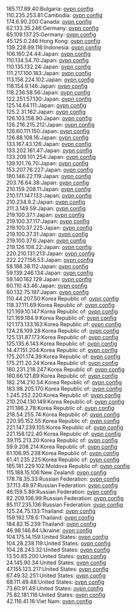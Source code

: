 185.117.89.40:Bulgaria: [ovpn config](vpn/185_117_89_40.ovpn)  
110.235.253.81:Cambodia: [ovpn config](vpn/110_235_253_81.ovpn)  
174.6.90.200:Canada: [ovpn config](vpn/174_6_90_200.ovpn)  
62.133.35.246:Germany: [ovpn config](vpn/62_133_35_246.ovpn)  
65.109.137.25:Germany: [ovpn config](vpn/65_109_137_25.ovpn)  
45.125.0.246:Hong Kong: [ovpn config](vpn/45_125_0_246.ovpn)  
139.228.99.116:Indonesia: [ovpn config](vpn/139_228_99_116.ovpn)  
106.160.24.44:Japan: [ovpn config](vpn/106_160_24_44.ovpn)  
110.134.54.70:Japan: [ovpn config](vpn/110_134_54_70.ovpn)  
110.135.132.24:Japan: [ovpn config](vpn/110_135_132_24.ovpn)  
111.217.100.183:Japan: [ovpn config](vpn/111_217_100_183.ovpn)  
113.158.224.102:Japan: [ovpn config](vpn/113_158_224_102.ovpn)  
118.154.9.146:Japan: [ovpn config](vpn/118_154_9_146.ovpn)  
118.236.58.56:Japan: [ovpn config](vpn/118_236_58_56.ovpn)  
122.251.57.130:Japan: [ovpn config](vpn/122_251_57_130.ovpn)  
125.14.64.111:Japan: [ovpn config](vpn/125_14_64_111.ovpn)  
125.2.31.162:Japan: [ovpn config](vpn/125_2_31_162.ovpn)  
126.103.158.90:Japan: [ovpn config](vpn/126_103_158_90.ovpn)  
126.216.215.212:Japan: [ovpn config](vpn/126_216_215_212.ovpn)  
126.60.111.150:Japan: [ovpn config](vpn/126_60_111_150.ovpn)  
126.88.108.16:Japan: [ovpn config](vpn/126_88_108_16.ovpn)  
133.167.43.126:Japan: [ovpn config](vpn/133_167_43_126.ovpn)  
133.202.161.47:Japan: [ovpn config](vpn/133_202_161_47.ovpn)  
133.209.101.254:Japan: [ovpn config](vpn/133_209_101_254.ovpn)  
139.101.76.70:Japan: [ovpn config](vpn/139_101_76_70.ovpn)  
153.207.76.227:Japan: [ovpn config](vpn/153_207_76_227.ovpn)  
180.146.22.119:Japan: [ovpn config](vpn/180_146_22_119.ovpn)  
203.76.64.38:Japan: [ovpn config](vpn/203_76_64_38.ovpn)  
210.159.208.11:Japan: [ovpn config](vpn/210_159_208_11.ovpn)  
210.171.147.133:Japan: [ovpn config](vpn/210_171_147_133.ovpn)  
210.234.9.2:Japan: [ovpn config](vpn/210_234_9_2.ovpn)  
211.3.149.59:Japan: [ovpn config](vpn/211_3_149_59.ovpn)  
219.100.37.1:Japan: [ovpn config](vpn/219_100_37_1.ovpn)  
219.100.37.117:Japan: [ovpn config](vpn/219_100_37_117.ovpn)  
219.100.37.225:Japan: [ovpn config](vpn/219_100_37_225.ovpn)  
219.100.37.31:Japan: [ovpn config](vpn/219_100_37_31.ovpn)  
219.100.37.6:Japan: [ovpn config](vpn/219_100_37_6.ovpn)  
219.126.108.22:Japan: [ovpn config](vpn/219_126_108_22.ovpn)  
220.210.131.213:Japan: [ovpn config](vpn/220_210_131_213.ovpn)  
222.227.156.53:Japan: [ovpn config](vpn/222_227_156_53.ovpn)  
58.188.38.112:Japan: [ovpn config](vpn/58_188_38_112.ovpn)  
59.139.246.134:Japan: [ovpn config](vpn/59_139_246_134.ovpn)  
59.140.162.129:Japan: [ovpn config](vpn/59_140_162_129.ovpn)  
60.110.43.46:Japan: [ovpn config](vpn/60_110_43_46.ovpn)  
60.132.75.197:Japan: [ovpn config](vpn/60_132_75_197.ovpn)  
110.44.207.50:Korea Republic of: [ovpn config](vpn/110_44_207_50.ovpn)  
118.37.111.69:Korea Republic of: [ovpn config](vpn/118_37_111_69.ovpn)  
121.169.10.147:Korea Republic of: [ovpn config](vpn/121_169_10_147.ovpn)  
121.169.184.9:Korea Republic of: [ovpn config](vpn/121_169_184_9.ovpn)  
121.173.133.163:Korea Republic of: [ovpn config](vpn/121_173_133_163.ovpn)  
124.28.109.28:Korea Republic of: [ovpn config](vpn/124_28_109_28.ovpn)  
125.131.87.173:Korea Republic of: [ovpn config](vpn/125_131_87_173.ovpn)  
125.135.6.143:Korea Republic of: [ovpn config](vpn/125_135_6_143.ovpn)  
14.47.151.204:Korea Republic of: [ovpn config](vpn/14_47_151_204.ovpn)  
175.201.174.39:Korea Republic of: [ovpn config](vpn/175_201_174_39.ovpn)  
175.211.20.24:Korea Republic of: [ovpn config](vpn/175_211_20_24.ovpn)  
180.231.218.247:Korea Republic of: [ovpn config](vpn/180_231_218_247.ovpn)  
180.66.121.89:Korea Republic of: [ovpn config](vpn/180_66_121_89.ovpn)  
182.214.210.54:Korea Republic of: [ovpn config](vpn/182_214_210_54.ovpn)  
183.98.205.170:Korea Republic of: [ovpn config](vpn/183_98_205_170.ovpn)  
1.245.252.220:Korea Republic of: [ovpn config](vpn/1_245_252_220.ovpn)  
210.204.130.149:Korea Republic of: [ovpn config](vpn/210_204_130_149.ovpn)  
211.186.2.78:Korea Republic of: [ovpn config](vpn/211_186_2_78.ovpn)  
218.54.255.74:Korea Republic of: [ovpn config](vpn/218_54_255_74.ovpn)  
220.95.152.55:Korea Republic of: [ovpn config](vpn/220_95_152_55.ovpn)  
221.147.239.105:Korea Republic of: [ovpn config](vpn/221_147_239_105.ovpn)  
221.158.122.40:Korea Republic of: [ovpn config](vpn/221_158_122_40.ovpn)  
39.115.213.20:Korea Republic of: [ovpn config](vpn/39_115_213_20.ovpn)  
59.9.208.214:Korea Republic of: [ovpn config](vpn/59_9_208_214.ovpn)  
61.106.95.238:Korea Republic of: [ovpn config](vpn/61_106_95_238.ovpn)  
61.41.235.225:Korea Republic of: [ovpn config](vpn/61_41_235_225.ovpn)  
185.181.229.102:Moldova Republic of: [ovpn config](vpn/185_181_229_102.ovpn)  
115.188.15.106:New Zealand: [ovpn config](vpn/115_188_15_106.ovpn)  
178.78.35.33:Russian Federation: [ovpn config](vpn/178_78_35_33.ovpn)  
37.113.49.97:Russian Federation: [ovpn config](vpn/37_113_49_97.ovpn)  
46.159.5.89:Russian Federation: [ovpn config](vpn/46_159_5_89.ovpn)  
82.209.106.99:Russian Federation: [ovpn config](vpn/82_209_106_99.ovpn)  
85.117.235.136:Russian Federation: [ovpn config](vpn/85_117_235_136.ovpn)  
125.24.75.133:Thailand: [ovpn config](vpn/125_24_75_133.ovpn)  
159.192.178.6:Thailand: [ovpn config](vpn/159_192_178_6.ovpn)  
184.82.15.239:Thailand: [ovpn config](vpn/184_82_15_239.ovpn)  
46.98.146.84:Ukraine: [ovpn config](vpn/46_98_146_84.ovpn)  
104.175.14.159:United States: [ovpn config](vpn/104_175_14_159.ovpn)  
104.28.238.119:United States: [ovpn config](vpn/104_28_238_119.ovpn)  
104.28.243.32:United States: [ovpn config](vpn/104_28_243_32.ovpn)  
13.50.85.200:United States: [ovpn config](vpn/13_50_85_200.ovpn)  
24.145.90.34:United States: [ovpn config](vpn/24_145_90_34.ovpn)  
47.155.123.217:United States: [ovpn config](vpn/47_155_123_217.ovpn)  
67.49.32.251:United States: [ovpn config](vpn/67_49_32_251.ovpn)  
68.111.49.48:United States: [ovpn config](vpn/68_111_49_48.ovpn)  
73.60.91.49:United States: [ovpn config](vpn/73_60_91_49.ovpn)  
75.82.181.116:United States: [ovpn config](vpn/75_82_181_116.ovpn)  
42.116.41.16:Viet Nam: [ovpn config](vpn/42_116_41_16.ovpn)  
